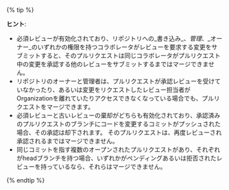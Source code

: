 {% tip %}

**ヒント**:
- 必須レビューが有効化されており、リポジトリへの_書き込み_、_管理_、_オーナー_のいずれかの権限を持つコラボレータがレビューを要求する変更をサブミットすると、そのプルリクエストは同じコラボレータがプルリクエスト中の変更を承認する他のレビューをサブミットするまではマージできません。
- リポジトリのオーナーと管理者は、プルリクエストが承認レビューを受けていなかったり、あるいは変更をリクエストしたレビュー担当者がOrganizationを離れていたりアクセスできなくなっている場合でも、プルリクエストをマージできます。
- 必須レビューと古いレビューの棄却がどちらも有効化されており、承認済みのプルリクエストのブランチにコードを変更するコミットがプッシュされた場合、その承認は却下されます。 そのプルリクエストは、再度レビューされ承認されるまではマージできません。
- 同じコミットを指す複数のオープンされたプルリクエストがあり、それぞれがheadブランチを持つ場合、いずれかがペンディングあるいは拒否されたレビューを持っているなら、それらはマージできません。

{% endtip %}
